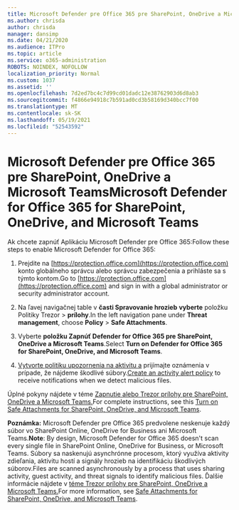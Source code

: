 ```yaml
---
title: Microsoft Defender pre Office 365 pre SharePoint, OneDrive a Microsoft Teams
ms.author: chrisda
author: chrisda
manager: dansimp
ms.date: 04/21/2020
ms.audience: ITPro
ms.topic: article
ms.service: o365-administration
ROBOTS: NOINDEX, NOFOLLOW
localization_priority: Normal
ms.custom: 1037
ms.assetid: ''
ms.openlocfilehash: 7d2ed7bc4c7d99cd01dadc12e38762903d6d8ab3
ms.sourcegitcommit: f4866e94918c7b591ad0cd3b58169d340bcc7f00
ms.translationtype: MT
ms.contentlocale: sk-SK
ms.lasthandoff: 05/19/2021
ms.locfileid: "52543592"
---
```

# <a name="microsoft-defender-for-office-365-for-sharepoint-onedrive-and-microsoft-teams"></a><span data-ttu-id="0dec9-102">Microsoft Defender pre Office 365 pre SharePoint, OneDrive a Microsoft Teams</span><span class="sxs-lookup"><span data-stu-id="0dec9-102">Microsoft Defender for Office 365 for SharePoint, OneDrive, and Microsoft Teams</span></span>

<span data-ttu-id="0dec9-103">Ak chcete zapnúť Aplikáciu Microsoft Defender pre Office 365:</span><span class="sxs-lookup"><span data-stu-id="0dec9-103">Follow these steps to enable Microsoft Defender for Office 365:</span></span>

1. <span data-ttu-id="0dec9-104">Prejdite na [https://protection.office.com](https://protection.office.com) konto globálneho správcu alebo správcu zabezpečenia a prihláste sa s týmto kontom.</span><span class="sxs-lookup"><span data-stu-id="0dec9-104">Go to [https://protection.office.com](https://protection.office.com) and sign in with a global administrator or security administrator account.</span></span>

2. <span data-ttu-id="0dec9-105">Na ľavej navigačnej table v **časti Spravovanie hrozieb** **vyberte** položku Politiky Trezor \> **prílohy**.</span><span class="sxs-lookup"><span data-stu-id="0dec9-105">In the left navigation pane under **Threat management**, choose **Policy** \> **Safe Attachments**.</span></span>

3. <span data-ttu-id="0dec9-106">Vyberte **položku Zapnúť Defender for Office 365 pre SharePoint, OneDrive a Microsoft Teams**.</span><span class="sxs-lookup"><span data-stu-id="0dec9-106">Select **Turn on Defender for Office 365 for SharePoint, OneDrive, and Microsoft Teams**.</span></span>

4. <span data-ttu-id="0dec9-107">[Vytvorte politiku upozornenia na aktivitu a](/microsoft-365/compliance/create-activity-alerts) prijímajte oznámenia v prípade, že nájdeme škodlivé súbory.</span><span class="sxs-lookup"><span data-stu-id="0dec9-107">[Create an activity alert policy](/microsoft-365/compliance/create-activity-alerts) to receive notifications when we detect malicious files.</span></span>

<span data-ttu-id="0dec9-108">Úplné pokyny nájdete v téme [Zapnutie alebo Trezor prílohy pre SharePoint, OneDrive a Microsoft Teams.](/microsoft-365/security/office-365-security/turn-on-atp-for-spo-odb-and-teams)</span><span class="sxs-lookup"><span data-stu-id="0dec9-108">For complete instructions, see this [Turn on Safe Attachments for SharePoint, OneDrive, and Microsoft Teams](/microsoft-365/security/office-365-security/turn-on-atp-for-spo-odb-and-teams).</span></span>

<span data-ttu-id="0dec9-109">**Poznámka:** Microsoft Defender pre Office 365 predvolene neskenuje každý súbor vo SharePoint Online, OneDrive for Business ani Microsoft Teams.</span><span class="sxs-lookup"><span data-stu-id="0dec9-109">**Note**: By design, Microsoft Defender for Office 365 doesn't scan every single file in SharePoint Online, OneDrive for Business, or Microsoft Teams.</span></span> <span data-ttu-id="0dec9-110">Súbory sa naskenujú asynchrónne procesom, ktorý využíva aktivity zdieľania, aktivitu hostí a signály hrozieb na identifikáciu škodlivých súborov.</span><span class="sxs-lookup"><span data-stu-id="0dec9-110">Files are scanned asynchronously by a process that uses sharing activity, guest activity, and threat signals to identify malicious files.</span></span> <span data-ttu-id="0dec9-111">Ďalšie informácie nájdete v [téme Trezor prílohy pre SharePoint, OneDrive a Microsoft Teams.](/microsoft-365/security/office-365-security/atp-for-spo-odb-and-teams)</span><span class="sxs-lookup"><span data-stu-id="0dec9-111">For more information, see [Safe Attachments for SharePoint, OneDrive, and Microsoft Teams](/microsoft-365/security/office-365-security/atp-for-spo-odb-and-teams).</span></span>
